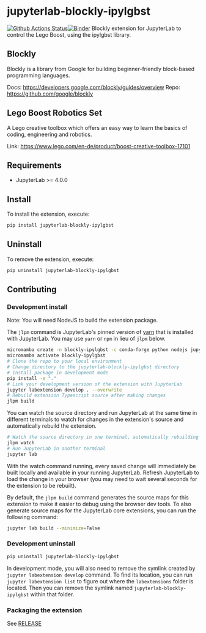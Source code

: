 # jupyterlab-blockly-ipylgbst

[![Github Actions Status](https://github.com/jupyter-robotics/jupyterlab-blockly-ipylgbst/workflows/Build/badge.svg)](https://github.com/jupyter-robotics/jupyterlab-blockly-ipylgbst/actions/workflows/build.yml)[![Binder](https://mybinder.org/badge_logo.svg)](https://mybinder.org/v2/gh/jupyter-robotics/jupyterlab-blockly-ipylgbst/main?urlpath=lab/tree/examples/demo.jpblockly)
Blockly extension for JupyterLab to control the Lego Boost, using the ipylgbst library.

## Blockly

Blockly is a library from Google for building beginner-friendly block-based programming languages.

Docs: https://developers.google.com/blockly/guides/overview
Repo: https://github.com/google/blockly

## Lego Boost Robotics Set

A Lego creative toolbox which offers an easy way to learn the basics of coding, engineering and robotics.

Link: https://www.lego.com/en-de/product/boost-creative-toolbox-17101

## Requirements

- JupyterLab >= 4.0.0

## Install

To install the extension, execute:

```bash
pip install jupyterlab-blockly-ipylgbst
```

## Uninstall

To remove the extension, execute:

```bash
pip uninstall jupyterlab-blockly-ipylgbst
```

## Contributing

### Development install

Note: You will need NodeJS to build the extension package.

The `jlpm` command is JupyterLab's pinned version of
[yarn](https://yarnpkg.com/) that is installed with JupyterLab. You may use
`yarn` or `npm` in lieu of `jlpm` below.

```bash
micromamba create -n blockly-ipylgbst -c conda-forge python nodejs jupyterlab jupyterlab-language-pack-es-ES jupyterlab-language-pack-fr-FR ipykernel xeus-python xeus-lua
micromamba activate blockly-ipylgbst
# Clone the repo to your local environment
# Change directory to the jupyterlab-blockly-ipylgbst directory
# Install package in development mode
pip install -e "."
# Link your development version of the extension with JupyterLab
jupyter labextension develop . --overwrite
# Rebuild extension Typescript source after making changes
jlpm build
```

You can watch the source directory and run JupyterLab at the same time in different terminals to watch for changes in the extension's source and automatically rebuild the extension.

```bash
# Watch the source directory in one terminal, automatically rebuilding when needed
jlpm watch
# Run JupyterLab in another terminal
jupyter lab
```

With the watch command running, every saved change will immediately be built locally and available in your running JupyterLab. Refresh JupyterLab to load the change in your browser (you may need to wait several seconds for the extension to be rebuilt).

By default, the `jlpm build` command generates the source maps for this extension to make it easier to debug using the browser dev tools. To also generate source maps for the JupyterLab core extensions, you can run the following command:

```bash
jupyter lab build --minimize=False
```

### Development uninstall

```bash
pip uninstall jupyterlab-blockly-ipylgbst
```

In development mode, you will also need to remove the symlink created by `jupyter labextension develop`
command. To find its location, you can run `jupyter labextension list` to figure out where the `labextensions`
folder is located. Then you can remove the symlink named `jupyterlab-blockly-ipylgbst` within that folder.

### Packaging the extension

See [RELEASE](RELEASE.md)
